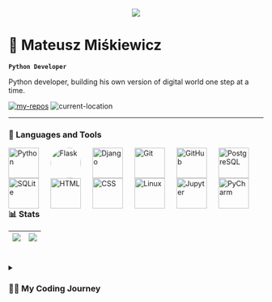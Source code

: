 <h1 align="center">
  <img src=https://user-images.githubusercontent.com/32812860/228994946-09781515-b6c1-4e54-8cbe-478e84c679c3.gif></img>
  </h1>

# 🐍 Mateusz Miśkiewicz

**`Python Developer`**

Python developer, building his own version of digital world one step at a time.

<p align="left">
<a href="https://github.com/mmiskiewicz?tab=repositories">
<img alt="my-repos" title="My repos" src="https://custom-icon-badges.demolab.com/badge/-My%20Repos-blue?style=for-the-badge&logoColor=white&logo=repo"/></a>
<img alt="current-location" title="Current location" src="https://custom-icon-badges.demolab.com/badge/Gdansk-Poland-purple?style=for-the-badge&logo=location&logoColor=white"/>
</p>

---

### 🧰 Languages and Tools
<img align="left" alt="Python" width="60px" style="padding-right:20px;" src="https://cdn.jsdelivr.net/gh/devicons/devicon/icons/python/python-original.svg"/>
<img align="left" alt="Flask" width="60px" src="https://user-images.githubusercontent.com/32812860/236621757-b4489c8f-3bfb-4ee6-9f36-75dc94c4715a.png" style="padding-right:20px; border-radius: 50%;" />
<img align="left" alt="Django" width="60px" style="padding-right:20px;" src="https://user-images.githubusercontent.com/32812860/236620104-d074caac-f559-4d33-978d-ce500eed7f7a.jpg"/>
<img align="left" alt="Git" width="60px" style="padding-right:20px;" src="https://cdn.jsdelivr.net/gh/devicons/devicon/icons/git/git-original.svg" />
<img align="left" alt="GitHub" width="60px" style="padding-right:20px;" src="https://user-images.githubusercontent.com/32812860/236620269-e32b59b1-1a7a-432f-b7bf-1a84e9ad2c5a.png" />
<img align="left" alt="PostgreSQL" width="60px" style="padding-right:20px;" src="https://cdn.jsdelivr.net/gh/devicons/devicon/icons/postgresql/postgresql-original.svg" />
<img align="left" alt="SQLite" width="60px" style="padding-right:20px;" src="https://cdn.jsdelivr.net/gh/devicons/devicon/icons/sqlite/sqlite-original.svg" />
<img align="left" alt="HTML" width="60px" style="padding-right:20px;" src="https://cdn.jsdelivr.net/gh/devicons/devicon/icons/html5/html5-plain.svg" />
<img align="left" alt="CSS" width="60px" style="padding-right:20px;" src="https://cdn.jsdelivr.net/gh/devicons/devicon/icons/css3/css3-plain.svg" />
<img align="left" alt="Linux" width="60px" style="padding-right:20px;" src="https://cdn.jsdelivr.net/gh/devicons/devicon/icons/linux/linux-original.svg" />
<img align="left" alt="Jupyter" width="60px" style="padding-right:20px;" src="https://cdn.jsdelivr.net/gh/devicons/devicon/icons/jupyter/jupyter-original.svg" />
<img align="left" alt="PyCharm" width="60px" style="padding-right:20px;" src="https://user-images.githubusercontent.com/32812860/236621812-97b00a38-967d-4799-af4e-1adac1c979aa.png" />

<br />

# 

### 📊 Stats

| <img src="https://github-readme-stats.vercel.app/api?username=mmiskiewicz&show_icons=true&theme=radical" /> | <img src="https://streak-stats.demolab.com?user=mmiskiewicz&theme=radical&border_radius=4.5" /> | 
| ------------- | ------------- |

#

<details>
 <summary><h3>👨‍💻 My Coding Journey</h3></summary>
<p>👋 Thanks for swinging by! I'm Mateusz and I really do appreciate your taking the time to get acquainted with my profile!</p>
<p></p>
<p>It's such a cliché, but I've been passionate about programming since I was a little kid 👶 I still vividly remember the time when I was running a website dedicated entirely on Worms video game series 🎮 (if you haven't played it, please do, because it's awesome!). I had 5 active users (at best) on daily basis and I felt like I was on top of the world. Don't get any ideas. I'm not going to share it with you, because I'd be embarrassed 😅 </p>
<p>Fast forward a couple years later (as I was playing Worms less and less unfortunately), I realized that programming and doing computer stuff 💻 is something that I actually love doing 🤍 I felt really lucky, because not everybody gets a chance to make a living from a passion. I didn't want to mess this up, so I've decided to fully pursue my dreams, which resulted in my educational journey being a long and winding road 🎹 (pun intended).</p>
  <p>I've recently started being more active around here as I've just graduated from Gdańsk University of Technology 🎓 There's a lot of exciting things I'm working on and I can't wait to share them with you! In the meantime, please take a look around and check out some of my projects. <a href="https://github.com/mmiskiewicz/M-Store">M-Store</a> is probably one of the most interesting ones at the moment, so you'd probably want to take a peek that one 👀 While it ain't perfect, it does show that I have a good grasp of backend development and Python in general 🐍 Oh, and also don't hesitate to shoot me an email or give me a call as I'm currently looking for job opportunities! 💼 You just went through all that text, so you might as well reach out to me!</p>

Have a good one!
<p>Mateusz</p>
